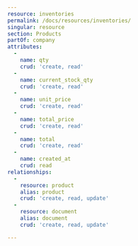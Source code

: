 ```yaml
---
resource: inventories
permalink: /docs/resources/inventories/
singular: resource
section: Products
partOf: company
attributes:
  -
    name: qty
    crud: 'create, read'
  -
    name: current_stock_qty
    crud: 'create, read'
  -
    name: unit_price
    crud: 'create, read'
  -
    name: total_price
    crud: 'create, read'
  -
    name: total
    crud: 'create, read'
  -
    name: created_at
    crud: read
relationships:
  -
    resource: product
    alias: product
    crud: 'create, read, update'
  -
    resource: document
    alias: document
    crud: 'create, read, update'

---
```

